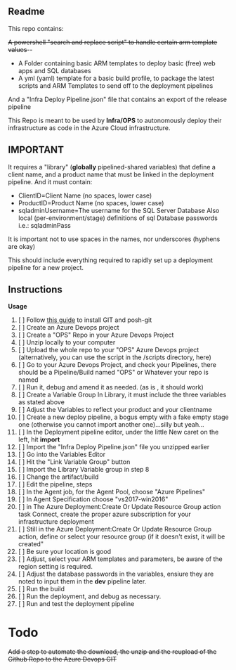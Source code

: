 ## Readme

This repo contains: 

 ~~A powershell "search and replace script" to handle certain arm template values~~-- 
 - A Folder containing basic ARM templates to deploy basic (free) web apps and SQL databases
 - A yml (yaml) template for a basic build profile, to package the latest scripts and ARM Templates to send off to the deployment pipelines

And a "Infra Deploy Pipeline.json" file that contains an export of the release pipeline

This Repo is meant to be used by **Infra/OPS** to autonomously deploy their infrastructure as code in the Azure Cloud infrastructure.

## IMPORTANT
It requires a "library" (**globally** pipelined-shared variables) that define a client name, and a product name that must be linked in the deployment pipeline. And it must contain:
 - ClientID=Client Name (no spaces, lower case)
 - ProductID=Product Name (no spaces, lower case)
 - sqladminUsername=The username for the SQL Server Database
Also local (per-environment/stage) definitions of sql Database passwords
i.e.: sqladminPass

It is important not to use spaces in the names, nor underscores (hyphens are okay)

This should include everything required to rapidly set up a deployment pipeline for a new project.

## Instructions


**Usage** 
1. [ ] Follow [this guide](https://www.develves.net/blogs/asd/articles/using-git-with-powershell-on-windows-10/) to install GIT and posh-git
2. [ ] Create an Azure Devops project
3. [ ] Create a "OPS" Repo in your Azure Devops Project
4. [ ] Unzip locally to your computer
5. [ ] Upload the whole repo to your "OPS" Azure Devops project (alternatively, you can use the script in the /scripts directory, here)
6. [ ] Go to your Azure Devops Project, and check your Pipelines, there should be a Pipeline/Build named "OPS" or Whatever your repo is named
7. [ ] Run it, debug and amend it as needed. (as is , it should work)
8. [ ] Create a Variable Group In Library, it must include the three variables as stated above
9. [ ] Adjust the Variables to reflect your product and your clientname
10. [ ] Create a new deploy pipeline, a bogus empty with a fake empty stage one (otherwise you cannot import another one)...silly but yeah...
11. [ ] In the Deployment pipeline editor, under the little New caret on the left, hit **import**
12. [ ] Import the "Infra Deploy Pipeline.json" file you unzipped earlier
13. [ ] Go into the Variables Editor
14. [ ] Hit the "Link Variable Group" button
15. [ ] Import the Library Variable group in step 8
16. [ ] Change the artifact/build
17. [ ] Edit the pipeline, steps
18. [ ] In the Agent job, for the Agent Pool, choose "Azure Pipelines"
19. [ ] In Agent Specification choose "vs2017-win2016"
20. [ ] in The Azure Deployment:Create Or Update Resource Group action task Connect, create the proper azure subscription for your infrastructure deployment
21. [ ] Still in the Azure Deployment:Create Or Update Resource Group action, define or select your resource group (if it doesn't exist, it will be created"
22. [ ] Be sure your location is good
23. [ ] Adjust, select your ARM templates and parameters, be aware of the region setting is required.
24. [ ] Adjust the database passwords in the variables, ensiure they are noted to input them in the **dev** pipeline later.
25. [ ] Run the build
26. [ ] Run the deployment, and debug as necessary.
27. [ ] Run and test the deployment pipeline

# Todo
~~Add a step to automate the download, the unzip and the reupload of the Github Repo to the Azure Devops GIT~~

